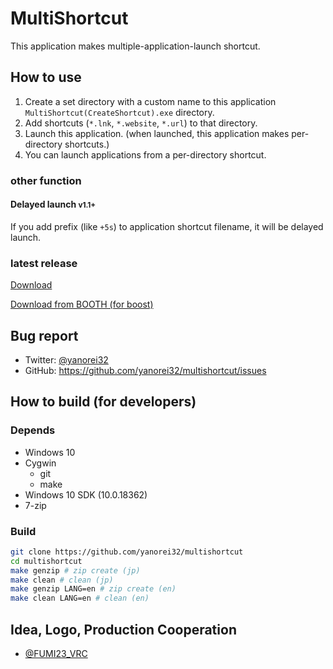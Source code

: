 # MultiShortcut

This application makes multiple-application-launch shortcut.

## How to use

1. Create a set directory with a custom name to this application `MultiShortcut(CreateShortcut).exe` directory.
2. Add shortcuts (`*.lnk`, `*.website`, `*.url`) to that directory.
3. Launch this application. (when launched, this application makes per-directory shortcuts.)
4. You can launch applications from a per-directory shortcut.

### other function

#### Delayed launch <small>v1.1+</small>
If you add prefix (like `+5s`) to application shortcut filename, it will be delayed launch.

### latest release

[Download](https://github.com/Yanorei32/MultiShortcut/releases)

[Download from BOOTH (for boost)](https://yanorei32.booth.pm/items/1835032)

## Bug report

* Twitter: [@yanorei32](https://twitter.com/yanorei32)
* GitHub: https://github.com/yanorei32/multishortcut/issues

## How to build (for developers)

### Depends

* Windows 10
* Cygwin
  * git
  * make
* Windows 10 SDK (10.0.18362)
* 7-zip

### Build

```bash
git clone https://github.com/yanorei32/multishortcut
cd multishortcut
make genzip # zip create (jp)
make clean # clean (jp)
make genzip LANG=en # zip create (en)
make clean LANG=en # clean (en)
```

## Idea, Logo, Production Cooperation
* [@FUMI23_VRC](https://twitter.com/intent/user?user_id=1217010323695128578)

